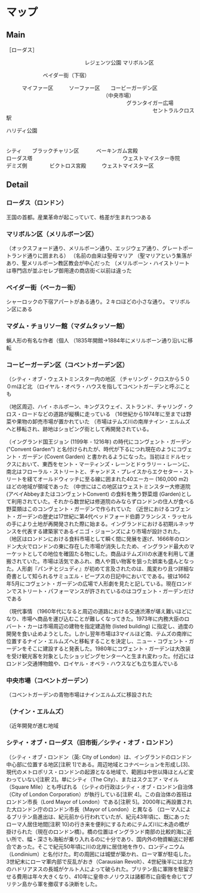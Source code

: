 マップ
===

## Main

［ローダス］


　　　　　　　　　　　　　　　レジェンツ公園
マリボルン区

　　　　　　　ベイダー街（下宿）

　　　マイファー区　　　ソーファー区　　コービーガーデン区
　　　　　　　　　　　　　　　　　　　（中央市場）
　　　　　　　　　　　　　　　　　　　　　　　グランタイガー広場
　　　　　　　　　　　　　　　　　　　　　　　　　　　　セントラルクロス駅

ハリディ公園

　　　　　　　　　　　　　　　　　　　　　　　　　　　　　　　　　　　　　　　　　　シティ　　ブラックチャリン区
　　　ベーキンガム宮殿　　　　　　　　　　　　　　　　　　　　　　　　　　　　　　　　ローダス塔
　　　　　　　　　　　　　　　　　ウェストマイスター寺院　　　　デミズ側
　　　　ビクトロス宮殿　　　ウェストマイスター区


## Detail

### ローダス（ロンドン）

王国の首都。産業革命が起こっていて、格差が生まれつつある

### マリボルン区（メリルボーン区）

（オックスフォード通り、メリルボーン通り、エッジウェア通り、グレートポートランド通りに囲まれる）
（名前の由来は聖母マリア
（聖マリアという集落があり、聖メリルボーン教区教会が中心だった
（メリルボーン・ハイストリートは専門店が並ぶセレブ御用達の商店街＜以前は違った

### ベイダー街（ベーカー街）

シャーロックの下宿アパートがある通り。２キロほどの小さな通り。
マリボルン区にある

### マダム・チョリソー館（マダムタッソー館）

蝋人形の有名な作者（個人
（1835年開館→1884年にメリルボーン通り沿いに移転

### コービーガーデン区（コベントガーデン区）

（シティ・オブ・ウェストミンスター内の地区
（チャリング・クロスから５００ｍほど北
（ロイヤル・オペラ・ハウスを指してコベントガーデンと呼ぶことも

（地区周辺、ハイ・ホルボーン、キングスウェイ、ストランド、チャリング・クロス・ロードなどの道路が縦横に走っている
（16世紀から1974年に至までは野菜や果物の卸売市場が置かれていた
（市場はテムズ川の南岸ナイン・エルムズへと移転され、跡地はショピング街として再開発されている。

（イングランド国王ジョン (1199年 - 1216年) の時代にコンヴェント・ガーデン ("Convent Garden") と名付けられたが、時代が下るにつれ現在のようにコヴェント・ガーデン (Covent Garden) と書かれるようになった。当初はミドルセックスにおいて、東西をセント・マーティンズ・レーンとドゥラリー・レーンに、南北はフローラル・ストリートと、チャンドス・プレイスからエクセター・ストリートを経てオールドウィッチに至る線に囲まれた40エーカー (160,000 m2) ほどの地域が領域であった
（中世にはこの地区はウェストミンスター大修道院 (アベイAbbeyまたはコンヴェントConvent) の食料を賄う野菜畑 (Garden)として利用されていた。それから数世紀は修道院のみならずロンドンの住人が食べる野菜類はこのコンヴェント・ガーデンで作られていた
（近世におけるコヴェント・ガーデンの歴史は17世紀に第4代ベッドフォード伯爵フランシス・ラッセルの手により土地が再開発された際に始まる。イングランドにおける初期ルネッサンスを代表する建築家であるイニゴ・ジョーンズにより市場が設計された。
（地区はロンドンにおける食料市場として瞬く間に発展を遂げ、1666年のロンドン大火でロンドンの東に存在した市場が消失したため、イングランド最大のマーケットとしての地位を確固たる物にした。商品はテムズ川の水運を利用して運搬されていた。市場は活気であふれ、商人や買い物客を狙った娯楽も盛んとなった。人形劇『パンチとジュディ』が初めて言及されたのは、風変わり且つ詳細な奇書として知られるサミュエル・ピープスの日記中においてである。彼は1662年5月にコヴェント・ガーデンの広場で人形劇を見たと記している。現在ロンドンでストリート・パフォーマンスが許されているのはコヴェント・ガーデンだけである

（現代事情
（1960年代になると周辺の道路における交通渋滞が堪え難いほどになり、市場へ商品を運び込むことが難しくなってきた。1973年に内務大臣のロバート・カーは市場周辺の建物を指定建造物 (listed building) に指定し、過度の開発を食い止めようとした。しかし翌年市場は3マイルほど南、テムズの南岸に位置するナイン・エルムズへと移転することを決定し、ニュー・コヴェント・ガーデンをそこに建設すると発表した。1980年にコヴェント・ガーデンは大改装を受け観光客を対象としたショッピングセンターへと生まれ変わった。付近にはロンドン交通博物館や、ロイヤル・オペラ・ハウスなども立ち並んでいる

### 中央市場（コベントガーデン）

（コベントガーデンの青物市場はナインエルムズに移設された

### （ナイン・エルムズ）

（近年開発が進む地域

### シティ・オブ・ローダス（旧市街／シティ・オブ・ロンドン）

（シティ・オブ・ロンドン（英: City of London）は、イングランドのロンドン中心部に位置する地区[注釈 1]である。周辺地域とコナベーションを形成し[3]、現代のメトロポリス・ロンドンの起源となる地域で、範囲は中世以降ほとんど変わっていない[注釈 2]。単にシティ（The City）、またはスクエア・マイル（Square Mile）とも呼ばれる
（シティの行政はシティ・オブ・ロンドン自治体（City of London Corporation）が執行している[注釈 4]。この自治体の首班はロンドン市長（Lord Mayor of London）である[注釈 5]。2000年に再設置された大ロンドン庁のロンドン市長（Mayor of London）と異なる
（ローマ人によるブリテン島進出は、紀元前から行われていたが、紀元43年頃に、既にあったローマ人居住地間[注釈 10]の行き来を便利にするためにテムズ川に木造の橋が掛けられた（現在のロンドン橋）。橋の位置はイングランド南部の比較的海に近い所で、幅・深さも海船が乗り入れるのに十分であり、国内外の物資輸送に好都合であった。そこで紀元50年頃に川の北岸に居住地を作り、ロンディニウム（Londinium）と名付けた。町の周囲には城壁が築かれ、ローマ軍が駐屯した。3世紀末にローマ軍内部で反乱がおき（Carausian Revolt）、4世紀後半には北方のハドリアヌスの長城がケルト人によって破られた。ブリテン島に軍隊を駐留させる費用は年々大きくなり、410年に皇帝ホノリウスは諸都市に自衛を命じてブリテン島から軍を撤収する決断をした。

